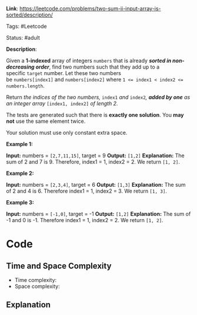 **Link**: https://leetcode.com/problems/two-sum-ii-input-array-is-sorted/description/

Tags: #Leetcode 

Status: #adult 

**Description**:

Given a **1-indexed** array of integers `numbers` that is already **_sorted in non-decreasing order_**, find two numbers such that they add up to a specific `target` number. Let these two numbers be `numbers[index1]` and `numbers[index2]` where `1 <= index1 < index2 <= numbers.length`.

Return _the indices of the two numbers,_ `index1` _and_ `index2`_, **added by one** as an integer array_ `[index1, index2]` _of length 2._

The tests are generated such that there is **exactly one solution**. You **may not** use the same element twice.

Your solution must use only constant extra space.

**Example 1:**

**Input:** numbers = `[2,7,11,15]`, target = 9
**Output:** `[1,2]`
**Explanation:** The sum of 2 and 7 is 9. Therefore, index1 = 1, index2 = 2. We return `[1, 2]`.

**Example 2:**

**Input:** numbers = `[2,3,4]`, target = 6
**Output:** `[1,3]`
**Explanation:** The sum of 2 and 4 is 6. Therefore index1 = 1, index2 = 3. We return `[1, 3]`.

**Example 3:**

**Input:** numbers = `[-1,0]`, target = -1
**Output:** `[1,2]`
**Explanation:** The sum of -1 and 0 is -1. Therefore index1 = 1, index2 = 2. We return `[1, 2]`.


# Code
## Time and Space Complexity

- Time complexity:
- Space complexity:
## Explanation
